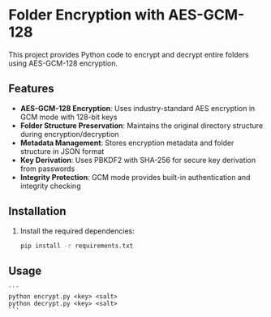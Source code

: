 # Folder Encryption with AES-GCM-128

This project provides Python code to encrypt and decrypt entire folders using AES-GCM-128 encryption.

## Features

- **AES-GCM-128 Encryption**: Uses industry-standard AES encryption in GCM mode with 128-bit keys
- **Folder Structure Preservation**: Maintains the original directory structure during encryption/decryption
- **Metadata Management**: Stores encryption metadata and folder structure in JSON format
- **Key Derivation**: Uses PBKDF2 with SHA-256 for secure key derivation from passwords
- **Integrity Protection**: GCM mode provides built-in authentication and integrity checking

## Installation

1. Install the required dependencies:
   ```bash
   pip install -r requirements.txt
   ```
## Usage
    ```
    python encrypt.py <key> <salt>
    python decrypt.py <key> <salt>
    ```
